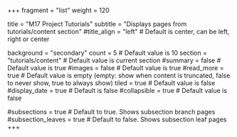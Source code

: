 +++
fragment = "list"
weight = 120

title = "M17 Project Tutorials"
subtitle = "Displays pages from tutorials/content section"
#title_align = "left" # Default is center, can be left, right or center

background = "secondary"
count = 5 # Default value is 10
section = "tutorials/content" # Default value is current section
#summary = false # Default value is true
#images = false # Default value is true
#read_more = true # Default value is empty (empty: show when content is truncated, false to never show, true to always show)
tiled = true # Default value is false
#display_date = true # Default is false
#collapsible = true # Default value is false

#subsections = true # Default to true. Shows subsection branch pages
#subsection_leaves = true # Default to false. Shows subsection leaf pages
+++
